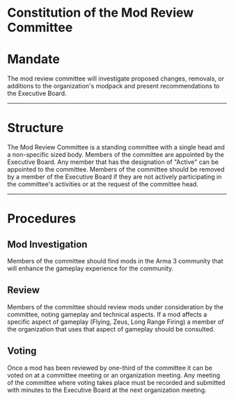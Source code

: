 # Constitution of the Mod Review Committee

# Mandate
The mod review committee will investigate proposed changes, removals, or additions to the organization's modpack and present recommendations to the Executive Board.

<hr/>

# Structure
The Mod Review Committee is a standing committee with a single head and a non-specific sized body. Members of the committee are appointed by the Executive Board. Any member that has the designation of "Active" can be appointed to the committee. Members of the committee should be removed by a member of the Executive Board if they are not actively participating in the committee's activities or at the request of the committee head.

<hr/>

# Procedures
## Mod Investigation
Members of the committee should find mods in the Arma 3 community that will enhance the gameplay experience for the community.

## Review
Members of the committee should review mods under consideration by the committee, noting gameplay and technical aspects. If a mod affects a specific aspect of gameplay (Flying, Zeus, Long Range Firing) a member of the organization that uses that aspect of gameplay should be consulted.

## Voting
Once a mod has been reviewed by one-third of the committee it can be voted on at a committee meeting or an organization meeting. Any meeting of the committee where voting takes place must be recorded and submitted with minutes to the Executive Board at the next organization meeting.

